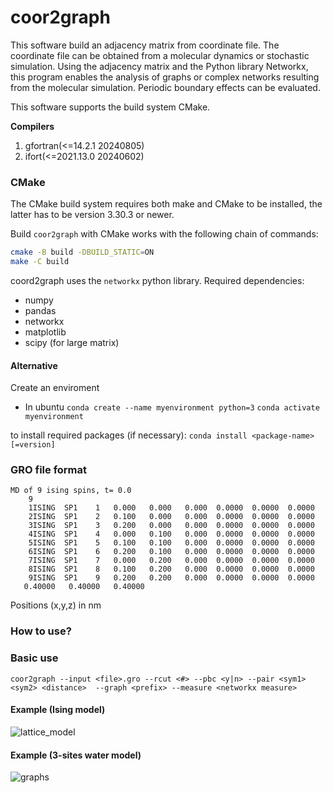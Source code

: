 # coor2graph
This software build an adjacency matrix from coordinate file. The coordinate file can be obtained from a molecular dynamics or stochastic simulation. 
Using the adjacency matrix and the Python library Networkx, this program enables the analysis of graphs or complex networks resulting from the molecular simulation.
Periodic boundary effects can be evaluated.


This software supports the build system CMake.

**Compilers**
1. gfortran(<=14.2.1 20240805)
2. ifort(<=2021.13.0 20240602)

### CMake

The CMake build system requires both make and CMake to be installed, the latter has to be version 3.30.3 or newer.

Build `coor2graph` with CMake works with the following chain of commands:

```bash
cmake -B build -DBUILD_STATIC=ON
make -C build
```

coord2graph uses the `networkx` python library. Required dependencies:
* numpy
* pandas
* networkx
* matplotlib
* scipy (for large matrix)

#### Alternative
Create an enviroment
* In ubuntu
```conda create --name myenvironment python=3```
```conda activate myenvironment```

to install required packages (if necessary): 
```conda install <package-name>[=version]```

### GRO file format
```
MD of 9 ising spins, t= 0.0
    9
    1ISING  SP1    1   0.000   0.000   0.000  0.0000  0.0000  0.0000
    2ISING  SP1    2   0.100   0.000   0.000  0.0000  0.0000  0.0000
    3ISING  SP1    3   0.200   0.000   0.000  0.0000  0.0000  0.0000
    4ISING  SP1    4   0.000   0.100   0.000  0.0000  0.0000  0.0000
    5ISING  SP1    5   0.100   0.100   0.000  0.0000  0.0000  0.0000
    6ISING  SP1    6   0.200   0.100   0.000  0.0000  0.0000  0.0000
    7ISING  SP1    7   0.000   0.200   0.000  0.0000  0.0000  0.0000
    8ISING  SP1    8   0.100   0.200   0.000  0.0000  0.0000  0.0000
    9ISING  SP1    9   0.200   0.200   0.000  0.0000  0.0000  0.0000
   0.40000   0.40000   0.40000
```
Positions (x,y,z) in nm

### How to use?

### Basic use
```coor2graph --input <file>.gro --rcut <#> --pbc <y|n> --pair <sym1> <sym2> <distance>  --graph <prefix> --measure <networkx measure>```

#### Example (Ising model)
![lattice_model](https://github.com/user-attachments/assets/d167f95e-ea9a-4b8c-b741-99ee7b053892)

#### Example (3-sites water model)
![graphs](https://github.com/user-attachments/assets/c34049fb-dfe1-4a94-82e4-0a49088c6b3c)




